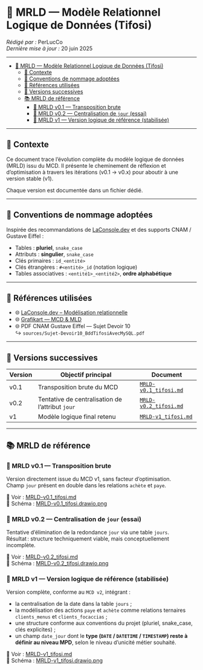 # 🧾 MRLD — Modèle Relationnel Logique de Données (Tifosi)

_Rédigé par :_ PerLucCo  
_Dernière mise à jour :_ 20 juin 2025  

---

- [🧾 MRLD — Modèle Relationnel Logique de Données (Tifosi)](#-mrld--modèle-relationnel-logique-de-données-tifosi)
  - [📘 Contexte](#-contexte)
  - [📐 Conventions de nommage adoptées](#-conventions-de-nommage-adoptées)
  - [📎 Références utilisées](#-références-utilisées)
  - [🧭 Versions successives](#-versions-successives)
  - [📚 MRLD de référence](#-mrld-de-référence)
    - [🧩 MRLD v0.1 — Transposition brute](#-mrld-v01--transposition-brute)
    - [🧩 MRLD v0.2 — Centralisation de `jour` (essai)](#-mrld-v02--centralisation-de-jour-essai)
    - [🧩 MRLD v1 — Version logique de référence (stabilisée)](#-mrld-v1--version-logique-de-référence-stabilisée)

---

## 📘 Contexte

Ce document trace l’évolution complète du modèle logique de données (MRLD) issu du MCD.
Il présente le cheminement de réflexion et d’optimisation à travers les itérations (v0.1 → v0.x) pour aboutir à une version stable (v1).

Chaque version est documentée dans un fichier dédié.

---

## 📐 Conventions de nommage adoptées

Inspirée des recommandations de [LaConsole.dev](https://www.laconsole.dev) et des supports CNAM / Gustave Eiffel :

- Tables : **pluriel**, `snake_case`
- Attributs : **singulier**, `snake_case`
- Clés primaires : `id_<entité>`
- Clés étrangères : `#<entité>_id` (notation logique)
- Tables associatives : `<entité1>_<entité2>`, **ordre alphabétique**

---

## 📎 Références utilisées

- 🌐 [LaConsole.dev – Modélisation relationnelle](https://www.laconsole.dev/)
- 🌐 [Grafikart — MCD & MLD](https://grafikart.fr/tutoriels/sql-mcd-mld-1989)
- 🌐 PDF CNAM Gustave Eiffel — Sujet Devoir 10  
  ↪️ `sources/Sujet-Devoir10_BddTifosiAvecMySQL.pdf`

---

## 🧭 Versions successives

| Version | Objectif principal | Document |
|-|-|-|
| v0.1 | Transposition brute du MCD | [`MRLD-v0.1_tifosi.md`](./mrld-versions/MRLD-v0.1_tifosi.md) |
| v0.2 | Tentative de centralisation de l’attribut `jour` | [`MRLD-v0.2_tifosi.md`](./mrld-versions/MRLD-v0.2_tifosi.md) |
| v1 | Modèle logique final retenu | [`MRLD-v1_tifosi.md`](./mrld-versions/MRLD-v1_tifosi.md) |

---

## 📚 MRLD de référence

### 🧩 MRLD v0.1 — Transposition brute

Version directement issue du MCD v1, sans facteur d’optimisation.  
Champ `jour` présent en double dans les relations `achète` et `paye`.

📄 Voir : [MRLD-v0.1_tifosi.md](./mrld-versions/MRLD-v0.1_tifosi.md)  
📐 Schéma : [MRLD-v0.1_tifosi.drawio.png](./schemas/MRLD-v0.1_tifosi.drawio.png)

### 🧩 MRLD v0.2 — Centralisation de `jour` (essai)

Tentative d’élimination de la redondance `jour` via une table `jours`.  
Résultat : structure techniquement viable, mais conceptuellement incomplète.

📄 Voir : [MRLD-v0.2_tifosi.md](./mrld-versions/MRLD-v0.2_tifosi.md)  
📐 Schéma : [MRLD-v0.2_tifosi.drawio.png](./schemas/MRLD-v0.2_tifosi.drawio.png)

### 🧩 MRLD v1 — Version logique de référence (stabilisée)

Version complète, conforme au `MCD v2`, intégrant :

- la centralisation de la date dans la table `jours` ;
- la modélisation des actions `paye` et `achète` comme relations ternaires `clients_menus` et `clients_focaccias` ;
- une structure conforme aux conventions du projet (pluriel, snake_case, clés explicites) ;
- un champ `date_jour` dont le **type (`DATE` / `DATETIME` / `TIMESTAMP`) reste à définir au niveau MPD**, selon le niveau d’unicité métier souhaité.

📄 Voir : [MRLD-v1_tifosi.md](./mrld-versions/MRLD-v1_tifosi.md)  
📐 Schéma : [MRLD-v1_tifosi.drawio.png](./schemas/MRLD-v1_tifosi.drawio.png)
